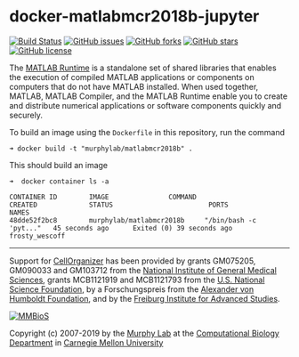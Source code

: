 # docker-matlabmcr2018b-jupyter

[![Build Status](https://travis-ci.org/murphygroup/docker-matlabmcr2018b-jupyter.svg?branch=master)](https://travis-ci.org/icaoberg/docker-matlabmcr2018b-jupyter)
[![GitHub issues](https://img.shields.io/github/issues/murphygroup/docker-matlabmcr2018b-jupyter.svg)](https://github.com/icaoberg/docker-matlabmcr2018b-jupyter/issues)
[![GitHub forks](https://img.shields.io/github/forks/murphygroup/docker-matlabmcr2018b-jupyter.svg)](https://github.com/icaoberg/docker-matlabmcr2018b-jupyter/network)
[![GitHub stars](https://img.shields.io/github/stars/murphygroup/docker-matlabmcr2018b-jupyter.svg)](https://github.com/icaoberg/docker-matlabmcr2018b-jupyter/stargazers)
[![GitHub license](https://img.shields.io/badge/license-GPLv3-blue.svg)](https://raw.githubusercontent.com/icaoberg/docker-matlabmcr2018b-jupyter/master/LICENSE)

The [MATLAB Runtime](https://www.mathworks.com/products/compiler/matlab-runtime.html) is a standalone set of shared libraries that enables the execution of compiled MATLAB applications or components on computers that do not have MATLAB installed. When used together, MATLAB, MATLAB Compiler, and the MATLAB Runtime enable you to create and distribute numerical applications or software components quickly and securely.

To build an image using the `Dockerfile` in this repository, run the command

```
➜ docker build -t "murphylab/matlabmcr2018b" .
```

This should build an image

```
➜  docker container ls -a

CONTAINER ID        IMAGE               COMMAND                  CREATED             STATUS                        PORTS               NAMES
48dde52f2bc8        murphylab/matlabmcr2018b     "/bin/bash -c 'pyt..."   45 seconds ago      Exited (0) 39 seconds ago                         frosty_wescoff
```

---

Support for [CellOrganizer](http://cellorganizer.org/) has been provided by grants GM075205, GM090033 and GM103712 from the [National Institute of General Medical Sciences](http://www.nigms.nih.gov/), grants MCB1121919 and MCB1121793 from the [U.S. National Science Foundation](http://nsf.gov/), by a Forschungspreis from the [Alexander von Humboldt Foundation](http://www.humboldt-foundation.de/), and by the [Freiburg Institute for Advanced Studies](http://www.frias.uni-freiburg.de/lifenet?set_language=en).

[![MMBioS](https://i1.wp.com/www.cellorganizer.org/wp-content/uploads/2017/08/MMBioSlogo-e1503517857313.gif?h=60)](http://www.mmbios.org)

Copyright (c) 2007-2019 by the [Murphy Lab](http://murphylab.web.cmu.edu) at the [Computational Biology Department](http://www.cbd.cmu.edu) in [Carnegie Mellon University](http://www.cmu.edu)
